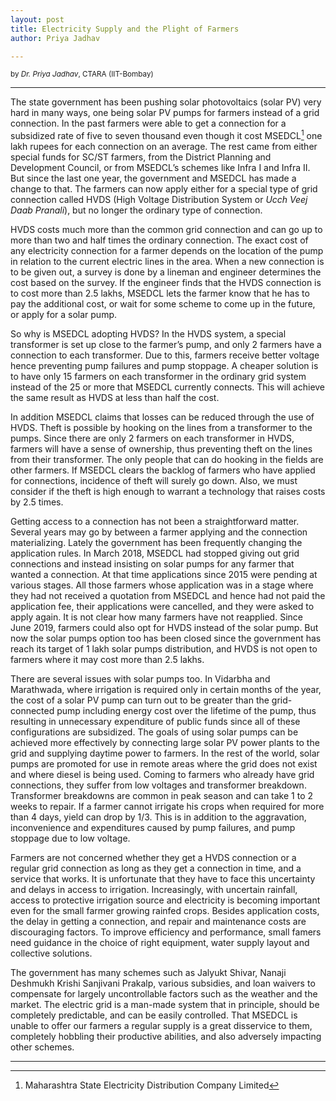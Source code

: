 ```yaml
---
layout: post
title: Electricity Supply and the Plight of Farmers
author: Priya Jadhav

---
```

<sup>by _Dr. Priya Jadhav_, CTARA (IIT-Bombay)
<hr>


The state government has been pushing solar photovoltaics (solar PV) very hard in many ways, one being solar PV pumps for farmers instead of a grid connection. In the past farmers were able to get a connection for a subsidized rate of five to seven thousand even though it cost MSEDCL[^fn1] one lakh rupees for each connection on an average. The rest came from either special funds for SC/ST farmers, from the District Planning and Development Council, or from MSEDCL’s schemes like Infra I and Infra II. But since the last one year, the government and MSEDCL has made a change to that. The farmers can now apply either for a special type of grid connection called HVDS (High Voltage Distribution System or _Ucch Veej Daab Pranali_), but no longer the ordinary type of connection.

HVDS costs much more than the common grid connection and can go up to more than two and half times the ordinary connection. The exact cost of any electricity connection for a farmer depends on the location of the pump in relation to the current electric lines in the area. When a new connection is to be given out, a survey is done by a lineman and engineer determines the cost based on the survey. If the engineer finds that the HVDS connection is to cost more than 2.5 lakhs, MSEDCL lets the farmer know that he has to pay the additional cost, or wait for some scheme to come up in the future, or apply for a solar pump.

So why is MSEDCL adopting HVDS? In the HVDS system, a special transformer is set up close to the farmer’s pump, and only 2 farmers have a connection to each transformer. Due to this, farmers receive better voltage hence preventing pump failures and pump stoppage. A cheaper solution is to have only 15 farmers on each transformer in the ordinary grid system instead of the 25 or more that MSEDCL currently connects. This will achieve the same result as HVDS at less than half the cost.  

In addition MSEDCL claims that losses can be reduced through the use of HVDS. Theft is possible by hooking on the lines from a transformer to the pumps. Since there are only 2 farmers on each transformer in HVDS, farmers will have a sense of ownership, thus preventing theft on the lines from their transformer. The only people that can do hooking in the fields are other farmers. If MSEDCL clears the backlog of farmers who have applied for connections, incidence of theft will surely go down. Also, we must consider if the theft is high enough to warrant a technology that raises costs by 2.5 times.

Getting access to a connection has not been a straightforward matter. Several years may go by between a farmer applying and the connection materializing. Lately the government has been frequently changing the application rules. In March 2018, MSEDCL had stopped giving out grid connections and instead insisting on solar pumps for any farmer that wanted a connection. At that time applications since 2015 were pending at various stages. All those farmers whose application was in a stage where they had not received a quotation from MSEDCL and hence had not paid the application fee, their applications were cancelled, and they were asked to apply again. It is not clear how many farmers have not reapplied. Since June 2019, farmers could also opt for HVDS instead of the solar pump. But now the solar pumps option too has been closed since the government has reach its target of 1 lakh solar pumps distribution, and HVDS is not open to farmers where it may cost more than 2.5 lakhs.

There are several issues with solar pumps too. In Vidarbha and Marathwada, where irrigation is required only in certain months of the year, the cost of a solar PV pump can turn out to be greater than the grid-connected pump including energy cost over the lifetime of the pump, thus resulting in unnecessary expenditure of public funds since all of these configurations are subsidized. The goals of using solar pumps can be achieved more effectively by connecting large solar PV power plants to the grid and supplying daytime power to farmers. In the rest of the world, solar pumps are promoted for use in remote areas where the grid does not exist and where diesel is being used.
Coming to farmers who already have grid connections, they suffer from low voltages and transformer breakdown. Transformer breakdowns are common in peak season and can take 1 to 2 weeks to repair. If a farmer cannot irrigate his crops when required for more than 4 days, yield can drop by 1/3. This is in addition to the aggravation, inconvenience and expenditures caused by pump failures, and pump stoppage due to low voltage. 

Farmers are not concerned whether they get a HVDS connection or a regular grid connection as long as they get a connection in time, and a service that works. It is unfortunate that they have to face this uncertainty and delays in access to irrigation. 
Increasingly, with uncertain rainfall, access to protective irrigation source and electricity is becoming important even for the small farmer growing rainfed crops. Besides application costs, the delay in getting a connection, and repair and maintenance costs are discouraging factors. To improve efficiency and performance, small famers need guidance in the choice of right equipment, water supply layout and collective solutions.

The government has many schemes such as Jalyukt Shivar, Nanaji Deshmukh Krishi Sanjivani Prakalp, various subsidies, and loan waivers to compensate for largely uncontrollable factors such as the weather and the market. The electric grid is a man-made system that in principle, should be completely predictable, and can be easily controlled. That MSEDCL is unable to offer our farmers a regular supply is a great disservice to them, completely hobbling their productive abilities, and also adversely impacting other schemes.



---

[^fn1]: Maharashtra State Electricity Distribution Company Limited

